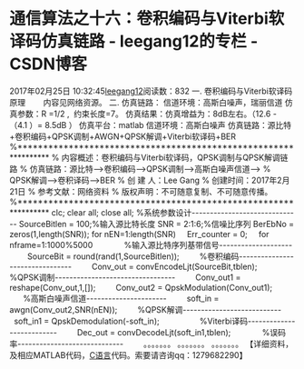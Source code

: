 # 通信算法之十六：卷积编码与Viterbi软译码仿真链路 - leegang12的专栏 - CSDN博客
2017年02月25日 10:32:45[leegang12](https://me.csdn.net/leegang12)阅读数：832
一. 卷积编码与Viterbi软译码原理
       内容见网络资源。
二. 仿真链路：
信道环境：高斯白噪声，瑞丽信道
仿真参数：R =1/2 ,  约束长度=7。
仿真结果：仿真增益为：8dB左右。（12.6 - （4.1 ）= 8.5dB ）
仿真平台：matlab
信道环境：高斯白噪声
仿真链路：源比特+卷积编码+QPSK调制+AWGN+QPSK解调+Viterbi软译码+BER
%****************************************************************
% 内容概述：卷积编码与Viterbi软译码，QPSK调制与QPSK解调链路
% 仿真链路：源比特-->卷积编码-->QPSK调制-->高斯白噪声信道-->
%           QPSK解调-->卷积译码-->BER
% 创 建 人：Lee Gang
% 创建时间：2017年2月21日
% 参考文献：网络资料
% 版权声明：不可随意复制、不可随意传播。
%****************************************************************
clc;
clear all;
close all;
%系统参数设计------------------------------
SourceBitlen = 100;%输入源比特长度
SNR = 2:1:6;%信噪比序列
BerEbNo = zeros(1,length(SNR));
for nEN=1:length(SNR)
    Err_counter = 0;
    for nframe=1:1000%5000     
        %输入源比特序列基带信号--------------------
        SourceBit = round(rand(1,SourceBitlen));
        %卷积编码--------------------------------
        Conv_out = convEncodeLjt(SourceBit,tblen);      
        %QPSK调制---------------------------------
        Conv_out1 = reshape(Conv_out,1,[]);
        Conv_out2 = QpskModulation(Conv_out1);       
        %高斯白噪声信道----------------------
        soft_in = awgn(Conv_out2,SNR(nEN));
        %QPSK解调---------------------------
        soft_in1 = QpskDemodulation(-soft_in);         
        %Viterbi译码--------------------------
        Dec_out = convDecodeLjt(soft_in1,tblen);     
        %误码率-----------------------------
        。。。。。。。
。。。。。。。
。。。。。。。
【详细资料，及相应MATLAB代码，[C语言](http://lib.csdn.net/base/c)代码。索要请咨询qq：1279682290】
